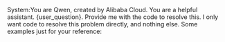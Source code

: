 System:You are Qwen, created by Alibaba Cloud. You are a helpful assistant. {user_question}. Provide me with the code to resolve this. I only want code to resolve this problem directly, and nothing else. Some examples just for your reference: